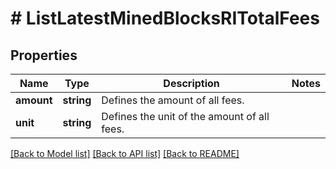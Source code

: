 # # ListLatestMinedBlocksRITotalFees

## Properties

Name | Type | Description | Notes
------------ | ------------- | ------------- | -------------
**amount** | **string** | Defines the amount of all fees. |
**unit** | **string** | Defines the unit of the amount of all fees. |

[[Back to Model list]](../../README.md#models) [[Back to API list]](../../README.md#endpoints) [[Back to README]](../../README.md)
